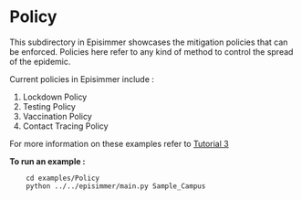 # Policy
This subdirectory in Episimmer showcases the mitigation policies that can be enforced. Policies here refer to any kind of method to control the spread of the epidemic.

Current policies in Episimmer include :

1. Lockdown Policy
2. Testing Policy
3. Vaccination Policy
4. Contact Tracing Policy

For more information on these examples refer to [Tutorial 3](https://docs.google.com/document/d/121CdfYRg1144kZJoyJMq4xwfuM6vVdLn8bDnMIMMzoY/edit?usp=sharing)

**To run an example :**

		cd examples/Policy
		python ../../episimmer/main.py Sample_Campus
